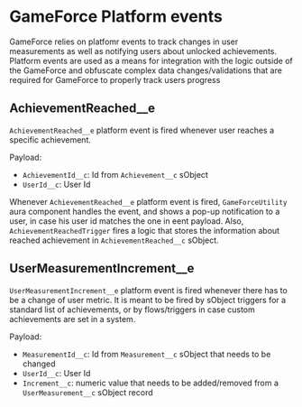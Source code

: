 # GameForce Platform events
GameForce relies on platfomr events to track changes in user measurements as well as notifying users about unlocked achievements. Platform events are used as a means for integration with the logic outside of the GameForce and obfuscate complex data changes/validations that are required for GameForce to properly track users progress

## AchievementReached__e 
`AchievementReached__e` platform event is fired whenever user reaches a specific achievement.

Payload:
- `AchievementId__c`: Id from `Achievement__c` sObject
- `UserId__c`: User Id

Whenever `AchievementReached__e` platform event is fired, `GameForceUtility` aura component handles the event, and shows a pop-up notification to a user, in case his user id matches the one in eent payload.
Also, `AchievementReachedTrigger` fires a logic that stores the information about reached achievement in `AchievementReached__c` sObject.

## UserMeasurementIncrement__e
`UserMeasurementIncrement__e` platform event is fired whenever there has to be a change of user metric. It is meant to be fired by sObject triggers for a standard list of achievements, or by flows/triggers in case custom achievements are set in a system.

Payload:
- `MeasurementId__c`: Id from `Measurement__c` sObject that needs to be changed
- `UserId__c`: User Id
- `Increment__c`: numeric value that needs to be added/removed from a `UserMeasurement__c` sObject record